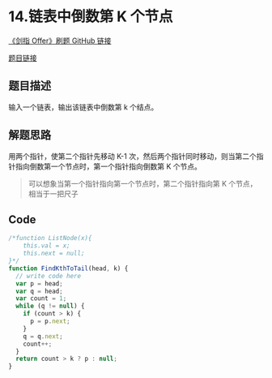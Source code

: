 # 14.链表中倒数第 K 个节点

[《剑指 Offer》刷题 GitHub 链接](https://github.com/zhning12/Coding-Interviews)

[题目链接](https://www.nowcoder.com/practice/529d3ae5a407492994ad2a246518148a?tpId=13&tqId=11167&rp=1&ru=/ta/coding-interviews&qru=/ta/coding-interviews/question-ranking)

## 题目描述

输入一个链表，输出该链表中倒数第 k 个结点。

## 解题思路

用两个指针，使第二个指针先移动 K-1 次，然后两个指针同时移动，则当第二个指针指向倒数第一个节点时，第一个指针指向倒数第 K 个节点。

> 可以想象当第一个指针指向第一个节点时，第二个指针指向第 K 个节点，相当于一把尺子

## Code

```javascript
/*function ListNode(x){
    this.val = x;
    this.next = null;
}*/
function FindKthToTail(head, k) {
  // write code here
  var p = head;
  var q = head;
  var count = 1;
  while (q != null) {
    if (count > k) {
      p = p.next;
    }
    q = q.next;
    count++;
  }
  return count > k ? p : null;
}
```

